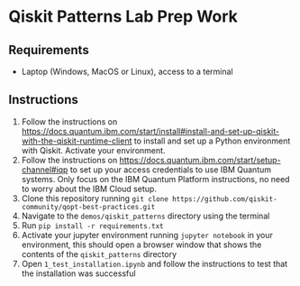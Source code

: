 # Qiskit Patterns Lab Prep Work

## Requirements

- Laptop (Windows, MacOS or Linux), access to a terminal

## Instructions

1. Follow the instructions on https://docs.quantum.ibm.com/start/install#install-and-set-up-qiskit-with-the-qiskit-runtime-client
to install and set up a Python environment with Qiskit. Activate your environment.
2. Follow the instructions on https://docs.quantum.ibm.com/start/setup-channel#iqp to set up your access credentials to use
IBM Quantum systems. Only focus on the IBM Quantum Platform instructions, no need to worry about the IBM Cloud setup.
3. Clone this repository running `git clone https://github.com/qiskit-community/qopt-best-practices.git`
4. Navigate to the `demos/qiskit_patterns` directory using the terminal
5. Run `pip install -r requirements.txt`
6. Activate your jupyter environment running `jupyter notebook` in your environment, this should open a browser window 
that shows the contents of the `qiskit_patterns` directory
7. Open `1_test_installation.ipynb` and follow the instructions to test that the installation was successful
